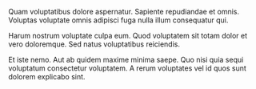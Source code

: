 Quam voluptatibus dolore aspernatur. Sapiente repudiandae et omnis. Voluptas voluptate omnis adipisci fuga nulla illum consequatur qui.
 Harum nostrum voluptate culpa eum. Quod voluptatem sit totam dolor et vero doloremque. Sed natus voluptatibus reiciendis.
 Et iste nemo. Aut ab quidem maxime minima saepe. Quo nisi quia sequi voluptatum consectetur voluptatem. A rerum voluptates vel id quos sunt dolorem explicabo sint.